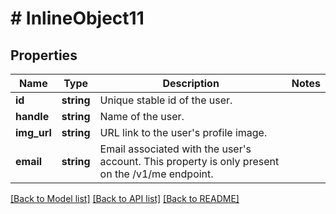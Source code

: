 # # InlineObject11

## Properties

Name | Type | Description | Notes
------------ | ------------- | ------------- | -------------
**id** | **string** | Unique stable id of the user. |
**handle** | **string** | Name of the user. |
**img_url** | **string** | URL link to the user&#39;s profile image. |
**email** | **string** | Email associated with the user&#39;s account. This property is only present on the /v1/me endpoint. |

[[Back to Model list]](../../README.md#models) [[Back to API list]](../../README.md#endpoints) [[Back to README]](../../README.md)
